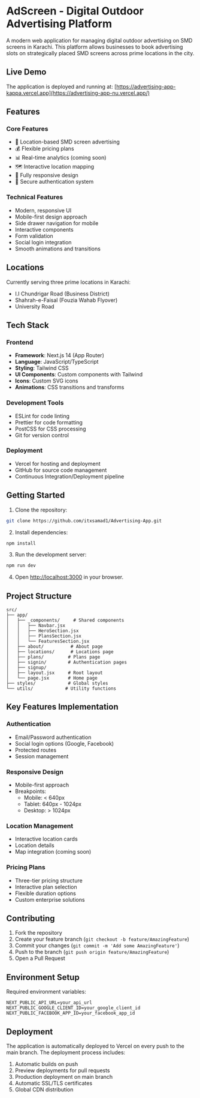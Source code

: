 # AdScreen - Digital Outdoor Advertising Platform

A modern web application for managing digital outdoor advertising on SMD screens in Karachi. This platform allows businesses to book advertising slots on strategically placed SMD screens across prime locations in the city.

## Live Demo
The application is deployed and running at: [https://advertising-app-kappa.vercel.app](https://advertising-app-nu.vercel.app/)

## Features

### Core Features
- 🎯 Location-based SMD screen advertising
- 💰 Flexible pricing plans
- 📊 Real-time analytics (coming soon)
- 🗺️ Interactive location mapping
- 📱 Fully responsive design
- 🔐 Secure authentication system

### Technical Features
- Modern, responsive UI
- Mobile-first design approach
- Side drawer navigation for mobile
- Interactive components
- Form validation
- Social login integration
- Smooth animations and transitions

## Locations
Currently serving three prime locations in Karachi:
- I.I Chundrigar Road (Business District)
- Shahrah-e-Faisal (Fouzia Wahab Flyover)
- University Road

## Tech Stack

### Frontend
- **Framework**: Next.js 14 (App Router)
- **Language**: JavaScript/TypeScript
- **Styling**: Tailwind CSS
- **UI Components**: Custom components with Tailwind
- **Icons**: Custom SVG icons
- **Animations**: CSS transitions and transforms

### Development Tools
- ESLint for code linting
- Prettier for code formatting
- PostCSS for CSS processing
- Git for version control

### Deployment
- Vercel for hosting and deployment
- GitHub for source code management
- Continuous Integration/Deployment pipeline

## Getting Started

1. Clone the repository:
```bash
git clone https://github.com/itxsamad1/Advertising-App.git
```

2. Install dependencies:
```bash
npm install
```

3. Run the development server:
```bash
npm run dev
```

4. Open [http://localhost:3000](http://localhost:3000) in your browser.

## Project Structure
```
src/
├── app/
│   ├── _components/     # Shared components
│   │   ├── Navbar.jsx
│   │   ├── HeroSection.jsx
│   │   ├── PlansSection.jsx
│   │   └── FeaturesSection.jsx
│   ├── about/          # About page
│   ├── locations/      # Locations page
│   ├── plans/         # Plans page
│   ├── signin/        # Authentication pages
│   ├── signup/
│   ├── layout.jsx     # Root layout
│   └── page.jsx       # Home page
├── styles/            # Global styles
└── utils/            # Utility functions
```

## Key Features Implementation

### Authentication
- Email/Password authentication
- Social login options (Google, Facebook)
- Protected routes
- Session management

### Responsive Design
- Mobile-first approach
- Breakpoints:
  - Mobile: < 640px
  - Tablet: 640px - 1024px
  - Desktop: > 1024px

### Location Management
- Interactive location cards
- Location details
- Map integration (coming soon)

### Pricing Plans
- Three-tier pricing structure
- Interactive plan selection
- Flexible duration options
- Custom enterprise solutions

## Contributing

1. Fork the repository
2. Create your feature branch (`git checkout -b feature/AmazingFeature`)
3. Commit your changes (`git commit -m 'Add some AmazingFeature'`)
4. Push to the branch (`git push origin feature/AmazingFeature`)
5. Open a Pull Request

## Environment Setup

Required environment variables:
```env
NEXT_PUBLIC_API_URL=your_api_url
NEXT_PUBLIC_GOOGLE_CLIENT_ID=your_google_client_id
NEXT_PUBLIC_FACEBOOK_APP_ID=your_facebook_app_id
```

## Deployment

The application is automatically deployed to Vercel on every push to the main branch. The deployment process includes:

1. Automatic builds on push
2. Preview deployments for pull requests
3. Production deployment on main branch
4. Automatic SSL/TLS certificates
5. Global CDN distribution

